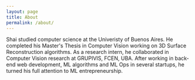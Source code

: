 ```yaml
---
layout: page
title: About
permalink: /about/
---
```


Shai studied computer science at the Univeristy of Buenos Aires. He completed his Master's Thesis in Computer Vision working on 3D Surface Reconstruction algorithms. As a research intern, he collaborated in Computer Vision research at GRUPIVIS, FCEN, UBA. After working in back-end web development, ML algorithms and ML Ops in several startups, he turned his full attention to ML entrepreneurship.
